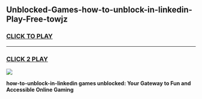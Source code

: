
## Unblocked-Games-how-to-unblock-in-linkedin-Play-Free-towjz
<h3>
<a href="https://premium76.site?title=how-to-unblock-in-linkedin&ref=12A">CLICK TO PLAY</a></h3>
<hr>

<h3>
<a href="https://premium76.site?title=how-to-unblock-in-linkedin&ref=12A">CLICK 2 PLAY</a>
  
</h3>

<a href="https://premium76.site?title=how-to-unblock-in-linkedin&ref=12A"><img src="https://clearcache.store/games.png"></a>


**how-to-unblock-in-linkedin games unblocked: Your Gateway to Fun and Accessible Online Gaming**
